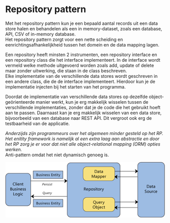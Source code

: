 # Repository pattern

Met het repository pattern kun je een bepaald aantal records uit een data store halen en behandelen als een in memory-dataset, zoals een database, API, CSV of in-memory database.<br />
Het repository pattern zorgt voor een nette scheiding en eenrichtingsafhankelijkheid tussen het domein en de data mapping lagen. 

Een repository heeft minsten 2 instrumenten, een repository interface en een repository class die het interface implementeert. In de interface wordt vermeld welke methode uitgevoerd worden zoals add, update of delete maar zonder uitwerking, die staan in de class beschreven.<br />
Elke implementatie van de verschillende data stores wordt geschreven in een andere class, die de de interface implementeert. Hierdoor kun je de implementatie injecten bij het starten van het programma.

Doordat de implementatie van verschillende data stores op dezelfde object-geörienteerde manier werkt, kun je erg makkelijk wisselen tussen de verschillende implementaties, zonder dat je de code die het gebruikt hoeft aan te passen. Daarnaast kan je erg makkelijk wisselen van een data store, bijvoorbeeld van een database naar REST API. Dit vergroot ook erg de testbaarheid van de applicatie.

_Anderzijds zijn programmeurs over het algemeen minder gesteld op het RP. Het enitity framework is namelijk al een extra laag aan abstractie en door het RP zorg je er voor dat niet alle object-relational mapping (ORM) opties werken._<br />
Anti-pattern omdat het niet dynamisch genoeg is.

![Repository pattern C#](https://raw.githubusercontent.com/CoffeeCreamer435/Workshop-Wapp-repository-pattern-Entity-framework-c-/repository-pattern/Repository%20pattern%20Csharp%20structure.png?token=AIDDAFOWSN75QSQISRSMULC6XGH6S)
